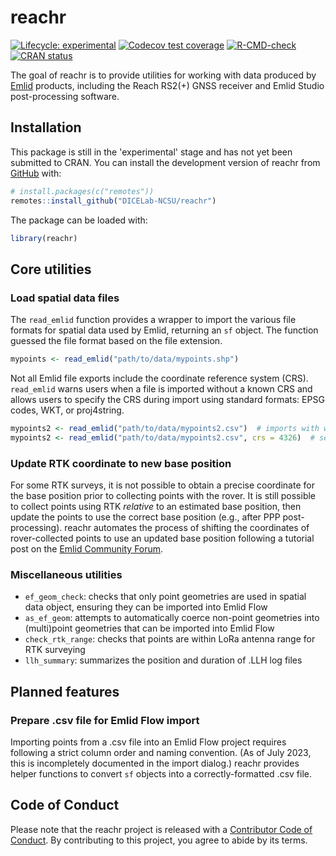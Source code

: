 # reachr

<!-- badges: start -->
[![Lifecycle: experimental](https://img.shields.io/badge/lifecycle-experimental-orange.svg)](https://lifecycle.r-lib.org/articles/stages.html#experimental)
[![Codecov test coverage](https://codecov.io/gh/DICELab-NCSU/reachr/branch/main/graph/badge.svg)](https://app.codecov.io/gh/DICELab-NCSU/reachr?branch=main)
[![R-CMD-check](https://github.com/DICELab-NCSU/reachr/actions/workflows/R-CMD-check.yaml/badge.svg)](https://github.com/DICELab-NCSU/reachr/actions/workflows/R-CMD-check.yaml)
[![CRAN status](https://www.r-pkg.org/badges/version/reachr)](https://CRAN.R-project.org/package=reachr)
<!-- badges: end -->

The goal of reachr is to provide utilities for working with data produced by 
[Emlid](https://emlid.com/) products, including the Reach RS2(+) GNSS receiver and Emlid 
Studio post-processing software.

## Installation

This package is still in the 'experimental' stage and has not yet been submitted to CRAN. 
You can install the development version of reachr from [GitHub](https://github.com/) with:

``` r
# install.packages(c("remotes"))
remotes::install_github("DICELab-NCSU/reachr")
```

The package can be loaded with:

``` r
library(reachr)
```

## Core utilities
### Load spatial data files

The `read_emlid` function provides a wrapper to import the various file formats for spatial 
data used by Emlid, returning an `sf` object. The function guessed the file format based on 
the file extension.

``` r
mypoints <- read_emlid("path/to/data/mypoints.shp")
```

Not all Emlid file exports include the coordinate reference system (CRS). `read_emlid` warns 
users when a file is imported without a known CRS and allows users to specify the CRS during 
import using standard formats: EPSG codes, WKT, or proj4string.

``` r
mypoints2 <- read_emlid("path/to/data/mypoints2.csv")  # imports with warning
mypoints2 <- read_emlid("path/to/data/mypoints2.csv", crs = 4326)  # sets CRS
```

### Update RTK coordinate to new base position

For some RTK surveys, it is not possible to obtain a precise coordinate for the base position 
prior to collecting points with the rover. It is still possible to collect points using RTK
*relative* to an estimated base position, then update the points to use the correct base 
position (e.g., after PPP post-processing). reachr automates the process of shifting the 
coordinates of rover-collected points to use an updated base position following a tutorial 
post on the [Emlid Community Forum](https://community.emlid.com/t/how-to-correct-collected-points-with-a-new-base-position/31548).

### Miscellaneous utilities

- `ef_geom_check`: checks that only point geometries are used in spatial data object, 
ensuring they can be imported into Emlid Flow
- `as_ef_geom`: attempts to automatically coerce non-point geometries into (multi)point 
geometries that can be imported into Emlid Flow
- `check_rtk_range`: checks that points are within LoRa antenna range for RTK surveying
- `llh_summary`: summarizes the position and duration of .LLH log files

## Planned features
### Prepare .csv file for Emlid Flow import

Importing points from a .csv file into an Emlid Flow project requires following a strict 
column order and naming convention. (As of July 2023, this is incompletely documented in the 
import dialog.) reachr provides helper functions to convert `sf` objects into a correctly-formatted 
.csv file.

## Code of Conduct
  
  Please note that the reachr project is released with a [Contributor Code of Conduct](https://contributor-covenant.org/version/2/1/CODE_OF_CONDUCT.html). By contributing to this project, you agree to abide by its terms.
